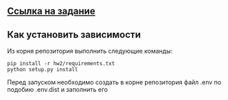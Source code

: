 ## [Ссылка на задание](https://gist.github.com/pacifikus/a1e3c0bf11cd1026a869bbb0a70c6520)
## Как установить зависимости
Из корня репозитория выполнить следующие команды:
```
pip install -r hw2/requirements.txt
python setup.py install
```

Перед запуском необходимо создать в корне репозитория файл .env по подобию .env.dist и заполнить его